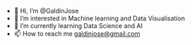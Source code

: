 - 👋 Hi, I’m @GaldinJose
- 👀 I’m interested in Machine learning and Data Visualisation
- 🌱 I’m currently learning Data Science and AI
- 📫 How to reach me galdinjose@gmail.com

<!---
GaldinJose/GaldinJose is a ✨ special ✨ repository because its `README.md` (this file) appears on your GitHub profile.
You can click the Preview link to take a look at your changes.
--->
